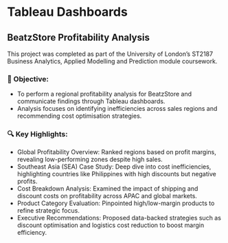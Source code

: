 # Tableau Dashboards

## BeatzStore Profitability Analysis
This project was completed as part of the University of London’s ST2187 Business Analytics, Applied Modelling and Prediction module coursework.

### 📁 Objective:
- To perform a regional profitability analysis for BeatzStore and communicate findings through Tableau dashboards.
- Analysis focuses on identifying inefficiencies across sales regions and recommending cost optimisation strategies.

### 🔍 Key Highlights:
- Global Profitability Overview: Ranked regions based on profit margins, revealing low-performing zones despite high sales.
- Southeast Asia (SEA) Case Study: Deep dive into cost inefficiencies, highlighting countries like Philippines with high discounts but negative profits.
- Cost Breakdown Analysis: Examined the impact of shipping and discount costs on profitability across APAC and global markets.
- Product Category Evaluation: Pinpointed high/low-margin products to refine strategic focus.
- Executive Recommendations: Proposed data-backed strategies such as discount optimisation and logistics cost reduction to boost margin efficiency.

